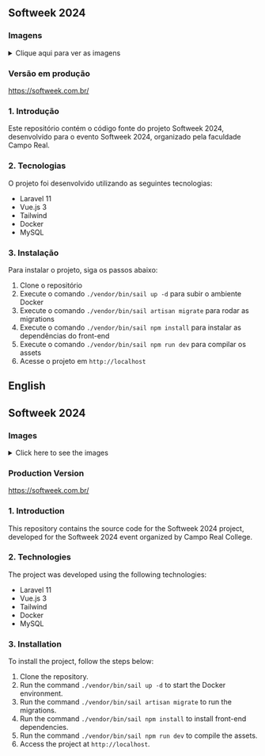 ## Softweek 2024

### Imagens

<details>
<summary>Clique aqui para ver as imagens</summary>

![Imagem 1](https://github.com/user-attachments/assets/06131ae7-5324-4495-8614-74328437ddc6)
![Imagem 2](https://github.com/user-attachments/assets/39306d00-801c-4598-ac7d-d9a761853f44)
![Imagem 3](https://github.com/user-attachments/assets/fc3b6b24-f735-4abc-b186-6bb5df204f05)
![Imagem 4](https://github.com/user-attachments/assets/9e412a6d-15db-419f-84be-9d47271204d6)
![Imagem 5](https://github.com/user-attachments/assets/865f9792-0087-43e1-ad26-5affb2f1848d)
![Imagem 6](https://github.com/user-attachments/assets/9a52589f-5fcb-485d-850d-ad2c1e932294)
![Imagem 7](https://github.com/user-attachments/assets/cadd7eba-26cc-40f0-b29a-f5bcf7086c8f)

</details>

### Versão em produção
https://softweek.com.br/

### 1. Introdução

Este repositório contém o código fonte do projeto Softweek 2024, desenvolvido para o evento Softweek 2024, organizado pela faculdade Campo Real.

### 2. Tecnologias

O projeto foi desenvolvido utilizando as seguintes tecnologias:

- Laravel 11
- Vue.js 3
- Tailwind
- Docker
- MySQL

### 3. Instalação

Para instalar o projeto, siga os passos abaixo:

1. Clone o repositório
2. Execute o comando `./vendor/bin/sail up -d` para subir o ambiente Docker
3. Execute o comando `./vendor/bin/sail artisan migrate` para rodar as migrations
4. Execute o comando `./vendor/bin/sail npm install` para instalar as dependências do front-end
5. Execute o comando `./vendor/bin/sail npm run dev` para compilar os assets
6. Acesse o projeto em `http://localhost`

## English

## Softweek 2024

### Images

<details>
<summary>Click here to see the images</summary>

![Image 1](https://github.com/user-attachments/assets/06131ae7-5324-4495-8614-74328437ddc6)
![Image 2](https://github.com/user-attachments/assets/39306d00-801c-4598-ac7d-d9a761853f44)
![Image 3](https://github.com/user-attachments/assets/fc3b6b24-f735-4abc-b186-6bb5df204f05)
![Image 4](https://github.com/user-attachments/assets/9e412a6d-15db-419f-84be-9d47271204d6)
![Image 5](https://github.com/user-attachments/assets/865f9792-0087-43e1-ad26-5affb2f1848d)
![Image 6](https://github.com/user-attachments/assets/9a52589f-5fcb-485d-850d-ad2c1e932294)
![Image 7](https://github.com/user-attachments/assets/cadd7eba-26cc-40f0-b29a-f5bcf7086c8f)

</details>

### Production Version
https://softweek.com.br/

### 1. Introduction

This repository contains the source code for the Softweek 2024 project, developed for the Softweek 2024 event organized by Campo Real College.

### 2. Technologies

The project was developed using the following technologies:

- Laravel 11
- Vue.js 3
- Tailwind
- Docker
- MySQL

### 3. Installation

To install the project, follow the steps below:

1. Clone the repository.
2. Run the command `./vendor/bin/sail up -d` to start the Docker environment.
3. Run the command `./vendor/bin/sail artisan migrate` to run the migrations.
4. Run the command `./vendor/bin/sail npm install` to install front-end dependencies.
5. Run the command `./vendor/bin/sail npm run dev` to compile the assets.
6. Access the project at `http://localhost`.

